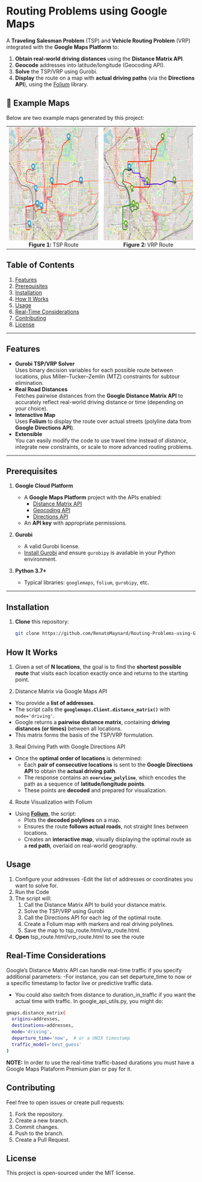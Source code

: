 # Routing Problems using Google Maps

A **Traveling Salesman Problem** (TSP) and **Vehicle Routing Problem** (VRP) integrated with the **Google Maps Platform** to:

1. **Obtain real-world driving distances** using the **Distance Matrix API**.
2. **Geocode** addresses into latitude/longitude (Geocoding API).
3. **Solve** the TSP/VRP using Gurobi.
4. **Display** the route on a map with **actual driving paths** (via the **Directions API**), using the [Folium](https://github.com/python-visualization/folium) library.

## 📍 Example Maps

Below are two example maps generated by this project:

<table>
  <tr>
    <td align="center">
      <img src="images/TSP_example.png" alt="TSP Route" width="400px" height="300px"><br>
      <b>Figure 1:</b> TSP Route
    </td>
    <td align="center">
      <img src="images/VRP_example.png" alt="VRP Route" width="400px" height="300px"><br>
      <b>Figure 2:</b> VRP Route
    </td>
  </tr>
</table>



## Table of Contents

1. [Features](#features)
2. [Prerequisites](#prerequisites)
3. [Installation](#installation)
4. [How It Works](#how-it-works)
5. [Usage](#usage)
6. [Real-Time Considerations](#real-time-considerations)
7. [Contributing](#contributing)
8. [License](#license)

---

## Features

- **Gurobi TSP/VRP Solver**  
  Uses binary decision variables for each possible route between locations, plus Miller–Tucker–Zemlin (MTZ) constraints for subtour elimination.
- **Real Road Distances**  
  Fetches pairwise distances from the **Google Distance Matrix API** to accurately reflect real-world driving distance or time (depending on your choice).
- **Interactive Map**  
  Uses **Folium** to display the route over actual streets (polyline data from **Google Directions API**).  
- **Extensible**  
  You can easily modify the code to use travel *time* instead of *distance*, integrate new constraints, or scale to more advanced routing problems.

---

## Prerequisites

1. **Google Cloud Platform**  
   - A **Google Maps Platform** project with the APIs enabled:
     - [Distance Matrix API](https://developers.google.com/maps/documentation/distance-matrix)
     - [Geocoding API](https://developers.google.com/maps/documentation/geocoding)
     - [Directions API](https://developers.google.com/maps/documentation/directions)
   - An **API key** with appropriate permissions.
   
2. **Gurobi**  
   - A valid Gurobi license.  
   - [Install Gurobi](https://www.gurobi.com/documentation/) and ensure `gurobipy` is available in your Python environment.
   
3. **Python 3.7+**  
   - Typical libraries: `googlemaps`, `folium`, `gurobipy`, etc.

---

## Installation

1. **Clone** this repository:

   ```bash
   git clone https://github.com/RenatoMaynard/Routing-Problems-using-Google-Maps.git  

## How It Works

1. Given a set of **N locations**, the goal is to find the **shortest possible route** that visits each location exactly once and returns to the starting point. 

2. Distance Matrix via Google Maps API
  - You provide a **list of addresses**.
  - The script calls the **`googlemaps.Client.distance_matrix()`** with `mode='driving'`.
  - Google returns a **pairwise distance matrix**, containing **driving distances (or times)** between all locations.
  - This matrix forms the basis of the TSP/VRP formulation.
3. Real Driving Path with Google Directions API
  - Once the **optimal order of locations** is determined:
    - Each **pair of consecutive locations** is sent to the **Google Directions API** to obtain the **actual driving path**.
    - The response contains an **`overview_polyline`**, which encodes the path as a sequence of **latitude/longitude points**.
    - These points are **decoded** and prepared for visualization.

4. Route Visualization with Folium
- Using [**Folium**](https://github.com/python-visualization/folium), the script:
    - Plots the **decoded polylines** on a map.
    - Ensures the route **follows actual roads**, not straight lines between locations.
    - Creates an **interactive map**, visually displaying the optimal route as a **red path**, overlaid on real-world geography.
 
## Usage

1. Configure your addresses
   -Edit the list of addresses or coordinates you want to solve for.
2. Run the Code
3. The script will:
   1. Call the Distance Matrix API to build your distance matrix.
   2. Solve the TSP/VRP using Gurobi
   3. Call the Directions API for each leg of the optimal route.
   4. Create a Folium map with markers and real driving polylines.
   5. Save the map to tsp_route.html/vrp_route.html.
4. **Open** tsp_route.html/vrp_route.html to see the route

## Real-Time Considerations
Google’s Distance Matrix API can handle real-time traffic if you specify additional parameters:
  -For instance, you can set departure_time to now or a specific timestamp to factor live or 
 predictive traffic data.
  - You could also switch from distance to duration_in_traffic if you want the actual time with 
  traffic.
In google_api_utils.py, you might do:
```bash
gmaps.distance_matrix(
  origins=addresses,
  destinations=addresses,
  mode='driving',
  departure_time='now',  # or a UNIX timestamp
  traffic_model='best_guess'
)
```
**NOTE:** In order to use the real-time traffic-based durations you must have a Google Maps Plataform Premium plan or pay for it. 

## Contributing
Feel free to open issues or create pull requests:
  1. Fork the repository.
  2. Create a new branch.
  3. Commit changes.
  4. Push to the branch.
  5. Create a Pull Request.

## License
This project is open-sourced under the MIT license.
